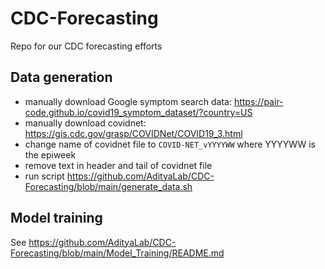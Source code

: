 # CDC-Forecasting
Repo for our CDC forecasting efforts

## Data generation

- manually download Google symptom search data: https://pair-code.github.io/covid19_symptom_dataset/?country=US
- manually download covidnet: https://gis.cdc.gov/grasp/COVIDNet/COVID19_3.html
- change name of covidnet file to `COVID-NET_vYYYYWW` where YYYYWW is the epiweek 
- remove text in header and tail of covidnet file
- run script https://github.com/AdityaLab/CDC-Forecasting/blob/main/generate_data.sh

## Model training

See https://github.com/AdityaLab/CDC-Forecasting/blob/main/Model_Training/README.md
